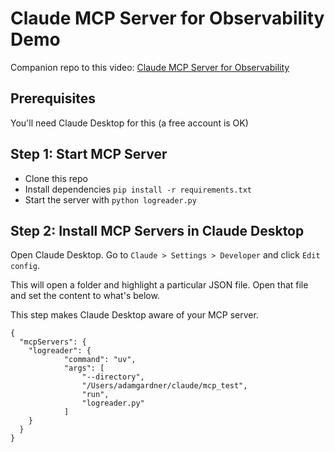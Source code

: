 # Claude MCP Server for Observability Demo

Companion repo to this video: [Claude MCP Server for Observability](https://example.com)

## Prerequisites

You'll need Claude Desktop for this (a free account is OK)

## Step 1: Start MCP Server

- Clone this repo
- Install dependencies `pip install -r requirements.txt`
- Start the server with `python logreader.py`

## Step 2: Install MCP Servers in Claude Desktop

Open Claude Desktop. Go to `Claude > Settings > Developer` and click `Edit config`.

This will open a folder and highlight a particular JSON file. Open that file and set the content to what's below.

This step makes Claude Desktop aware of your MCP server.

```
{
  "mcpServers": {
    "logreader": {
            "command": "uv",
            "args": [
                "--directory",
                "/Users/adamgardner/claude/mcp_test",
                "run",
                "logreader.py"
            ]
    }
  }
}
```
